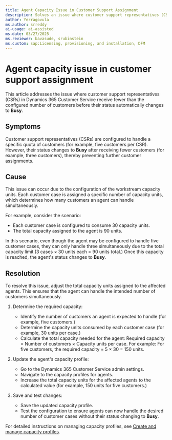 ```yaml
---
title: Agent Capacity Issue in Customer Support Assignment
description: Solves an issue where customer support representatives (CSRs) in Microsoft Dynamics 365 Customer Service receive fewer than the configured number of customers before their status automatically changes to Busy.
author: Yerragovula
ms.author: srreddy
ai-usage: ai-assisted
ms.date: 03/27/2025
ms.reviewer: bavasude, srubinstein
ms.custom: sap:Licensing, provisioning, and installation, DFM
---
```

# Agent capacity issue in customer support assignment

This article addresses the issue where customer support representatives (CSRs) in Dynamics 365 Customer Service receive fewer than the configured number of customers before their status automatically changes to **Busy**.

## Symptoms

Customer support representatives (CSRs) are configured to handle a specific quota of customers (for example, five customers per CSR). However, their status changes to **Busy** after receiving fewer customers (for example, three customers), thereby preventing further customer assignments.

## Cause

This issue can occur due to the configuration of the workstream capacity units. Each customer case is assigned a specific number of capacity units, which determines how many customers an agent can handle simultaneously.

For example, consider the scenario:

- Each customer case is configured to consume 30 capacity units.
- The total capacity assigned to the agent is 90 units.

In this scenario, even though the agent may be configured to handle five customer cases, they can only handle three simultaneously due to the total capacity limit (3 cases × 30 units each = 90 units total.) Once this capacity is reached, the agent's status changes to **Busy**.

## Resolution

To resolve this issue, adjust the total capacity units assigned to the affected agents. This ensures that the agent can handle the intended number of customers simultaneously.

1. Determine the required capacity:

    - Identify the number of customers an agent is expected to handle (for example, five customers.)
    - Determine the capacity units consumed by each customer case (for example, 30 units per case.)
    - Calculate the total capacity needed for the agent: Required capacity = Number of customers × Capacity units per case. For example: For five customers, the required capacity = 5 × 30 = 150 units.

2. Update the agent's capacity profile:

    - Go to the Dynamics 365 Customer Service admin settings.
    - Navigate to the capacity profiles for agents.
    - Increase the total capacity units for the affected agents to the calculated value (for example, 150 units for five customers.)

3. Save and test changes:

    - Save the updated capacity profile.
    - Test the configuration to ensure agents can now handle the desired number of customer cases without their status changing to **Busy**.

For detailed instructions on managing capacity profiles, see [Create and manage capacity profiles](/dynamics365/customer-service/administer/capacity-profiles).
